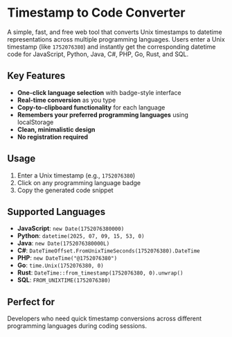 # Timestamp to Code Converter

A simple, fast, and free web tool that converts Unix timestamps to datetime representations across multiple programming languages. Users enter a Unix timestamp (like `1752076380`) and instantly get the corresponding datetime code for JavaScript, Python, Java, C#, PHP, Go, Rust, and SQL.

## Key Features

- **One-click language selection** with badge-style interface
- **Real-time conversion** as you type
- **Copy-to-clipboard functionality** for each language
- **Remembers your preferred programming languages** using localStorage
- **Clean, minimalistic design**
- **No registration required**

## Usage

1. Enter a Unix timestamp (e.g., `1752076380`)
2. Click on any programming language badge
3. Copy the generated code snippet

## Supported Languages

- **JavaScript**: `new Date(1752076380000)`
- **Python**: `datetime(2025, 07, 09, 15, 53, 0)`
- **Java**: `new Date(1752076380000L)`
- **C#**: `DateTimeOffset.FromUnixTimeSeconds(1752076380).DateTime`
- **PHP**: `new DateTime("@1752076380")`
- **Go**: `time.Unix(1752076380, 0)`
- **Rust**: `DateTime::from_timestamp(1752076380, 0).unwrap()`
- **SQL**: `FROM_UNIXTIME(1752076380)`

## Perfect for

Developers who need quick timestamp conversions across different programming languages during coding sessions.